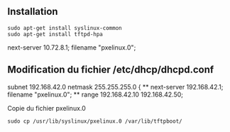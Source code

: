 ## Installation
```
sudo apt-get install syslinux-common
sudo apt-get install tftpd-hpa
```

next-server 10.72.8.1; 
filename "pxelinux.0"; 

## Modification du fichier /etc/dhcp/dhcpd.conf

subnet 192.168.42.0 netmask 255.255.255.0 {
**    next-server 192.168.42.1; 
    filename "pxelinux.0"; **
    range 192.168.42.10 192.168.42.50;

Copie du fichier pxelinux.0
```
sudo cp /usr/lib/syslinux/pxelinux.0 /var/lib/tftpboot/
```

